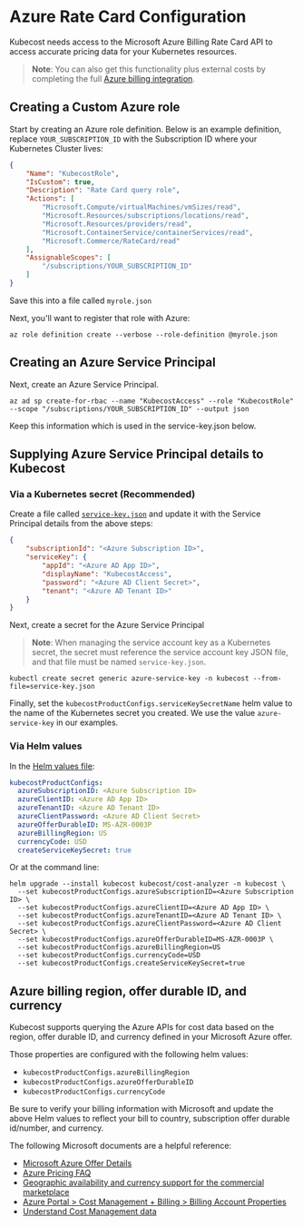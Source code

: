 Azure Rate Card Configuration
============

Kubecost needs access to the Microsoft Azure Billing Rate Card API to access accurate pricing data for your Kubernetes resources.

> **Note**: You can also get this functionality plus external costs by completing the full [Azure billing integration](/azure-out-of-cluster.md).

## Creating a Custom Azure role

Start by creating an Azure role definition. Below is an example definition, replace `YOUR_SUBSCRIPTION_ID` with the Subscription ID where your Kubernetes Cluster lives:

```json
{
    "Name": "KubecostRole",
    "IsCustom": true,
    "Description": "Rate Card query role",
    "Actions": [
        "Microsoft.Compute/virtualMachines/vmSizes/read",
        "Microsoft.Resources/subscriptions/locations/read",
        "Microsoft.Resources/providers/read",
        "Microsoft.ContainerService/containerServices/read",
        "Microsoft.Commerce/RateCard/read"
    ],
    "AssignableScopes": [
        "/subscriptions/YOUR_SUBSCRIPTION_ID"
    ]
}
```

Save this into a file called `myrole.json`

Next, you'll want to register that role with Azure:

```shell
az role definition create --verbose --role-definition @myrole.json
```

## Creating an Azure Service Principal

Next, create an Azure Service Principal.

```shell
az ad sp create-for-rbac --name "KubecostAccess" --role "KubecostRole" --scope "/subscriptions/YOUR_SUBSCRIPTION_ID" --output json
```

Keep this information which is used in the service-key.json below.

## Supplying Azure Service Principal details to Kubecost

### Via a Kubernetes secret (Recommended)

Create a file called [`service-key.json`](https://github.com/kubecost/poc-common-configurations/blob/main/azure/service-key.json) and update it with the Service Principal details from the above steps:

```json
{
    "subscriptionId": "<Azure Subscription ID>",
    "serviceKey": {
        "appId": "<Azure AD App ID>",
        "displayName": "KubecostAccess",
        "password": "<Azure AD Client Secret>",
        "tenant": "<Azure AD Tenant ID>"
    }
}
```

Next, create a secret for the Azure Service Principal

> **Note**: When managing the service account key as a Kubernetes secret, the secret must reference the service account key JSON file, and that file must be named `service-key.json`.

```shell
kubectl create secret generic azure-service-key -n kubecost --from-file=service-key.json
```

Finally, set the `kubecostProductConfigs.serviceKeySecretName` helm value to the name of the Kubernetes secret you created. We use the value `azure-service-key` in our examples.

### Via Helm values

In the [Helm values file](https://github.com/kubecost/cost-analyzer-helm-chart/blob/4eaaa9acef33468dd0d9fac046defe0af17811b4/cost-analyzer/values.yaml#L770-L776):

```yaml
kubecostProductConfigs:
  azureSubscriptionID: <Azure Subscription ID>
  azureClientID: <Azure AD App ID>
  azureTenantID: <Azure AD Tenant ID>
  azureClientPassword: <Azure AD Client Secret>
  azureOfferDurableID: MS-AZR-0003P
  azureBillingRegion: US
  currencyCode: USD
  createServiceKeySecret: true
```

Or at the command line:

```shell
helm upgrade --install kubecost kubecost/cost-analyzer -n kubecost \
  --set kubecostProductConfigs.azureSubscriptionID=<Azure Subscription ID> \
  --set kubecostProductConfigs.azureClientID=<Azure AD App ID> \
  --set kubecostProductConfigs.azureTenantID=<Azure AD Tenant ID> \
  --set kubecostProductConfigs.azureClientPassword=<Azure AD Client Secret> \
  --set kubecostProductConfigs.azureOfferDurableID=MS-AZR-0003P \
  --set kubecostProductConfigs.azureBillingRegion=US
  --set kubecostProductConfigs.currencyCode=USD
  --set kubecostProductConfigs.createServiceKeySecret=true
```

## Azure billing region, offer durable ID, and currency

Kubecost supports querying the Azure APIs for cost data based on the region, offer durable ID, and currency defined in your Microsoft Azure offer.

Those properties are configured with the following helm values:

* `kubecostProductConfigs.azureBillingRegion`
* `kubecostProductConfigs.azureOfferDurableID`
* `kubecostProductConfigs.currencyCode`

Be sure to verify your billing information with Microsoft and update the above Helm values to reflect your bill to country, subscription offer durable id/number, and currency.

The following Microsoft documents are a helpful reference:

* [Microsoft Azure Offer Details](https://azure.microsoft.com/en-us/support/legal/offer-details/)
* [Azure Pricing FAQ](https://azure.microsoft.com/en-us/pricing/faq/)
* [Geographic availability and currency support for the commercial marketplace](https://docs.microsoft.com/en-us/azure/marketplace/marketplace-geo-availability-currencies)
* [Azure Portal > Cost Management + Billing > Billing Account Properties](https://portal.azure.com/#view/Microsoft_Azure_GTM/ModernBillingMenuBlade/~/Properties)
* [Understand Cost Management data](https://docs.microsoft.com/en-us/azure/cost-management-billing/costs/understand-cost-mgt-data)



<!--- {"article":"4407595934871","section":"4402815682455","permissiongroup":"1500001277122"} --->
